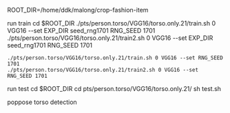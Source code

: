 ROOT_DIR=/home/ddk/malong/crop-fashion-item

run train
	cd $ROOT_DIR
	./pts/person.torso/VGG16/torso.only.21/train.sh 0 VGG16 --set EXP_DIR seed_rng1701 RNG_SEED 1701
	./pts/person.torso/VGG16/torso.only.21/train2.sh 0 VGG16 --set EXP_DIR seed_rng1701 RNG_SEED 1701

	./pts/person.torso/VGG16/torso.only.21/train.sh 0 VGG16 --set RNG_SEED 1701
	./pts/person.torso/VGG16/torso.only.21/train2.sh 0 VGG16 --set RNG_SEED 1701
	
run test
	cd $ROOT_DIR
	cd pts/person.torso/VGG16/torso.only.21/
	sh test.sh

poppose
	torso detection